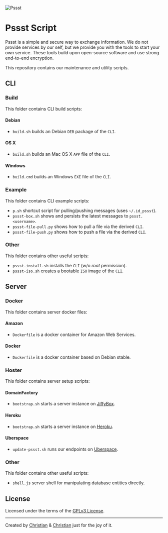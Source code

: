 ![Pssst](http://www.gravatar.org/avatar/2aae9030772d5b59240388522f91468f?s=96)

Pssst Script
============
Pssst is a simple and secure way to exchange information. We do not provide
services by our self, but we provide you with the tools to start your own
service. These tools build upon open-source software and use strong end-to-end
encryption.

This repository contains our maintenance and utility scripts.

CLI
---
### Build
This folder contains CLI build scripts:

#### Debian
* `build.sh` builds an Debian `DEB` package of the `CLI`.

#### OS X
* `build.sh` builds an Mac OS X `APP` file of the `CLI`.

#### Windows
* `build.cmd` builds an Windows `EXE` file of the `CLI`.

### Example
This folder contains CLI example scripts:
* `p.sh` shortcut script for pulling/pushing messages (uses `~/.id_pssst`).
* `pssst-box.sh` shows and persists the latest messages to `pssst.<username>`.
* `pssst-file-pull.py` shows how to pull a file via the derived `CLI`.
* `pssst-file-push.py` shows how to push a file via the derived `CLI`.

### Other
This folder contains other useful scripts:
* `pssst-install.sh` installs the `CLI` (w/o _root_ permission).
* `pssst-iso.sh` creates a bootable `ISO` image of the `CLI`.

Server
------
### Docker
This folder contains server docker files:

#### Amazon
* `Dockerfile` is a docker container for Amazon Web Services.

#### Docker
* `Dockerfile` is a docker container based on Debian stable.

### Hoster
This folder contains server setup scripts:

#### DomainFactory
* `bootstrap.sh` starts a server instance on [JiffyBox](https://jiffybox.de).

#### Heroku
* `bootstrap.sh` starts a server instance on [Heroku](https://heroku.com).

#### Uberspace
* `update-pssst.sh` runs our endpoints on [Uberspace](https://uberspace.de).

### Other
This folder contains other useful scripts:
* `shell.js` server shell for manipulating database entities directly.

License
-------
Licensed under the terms of the [GPLv3 License](LICENSE).

----------
Created by
[Christian](https://github.com/7-bit) & [Christian](https://github.com/cuhsat)
just for the joy of it.
